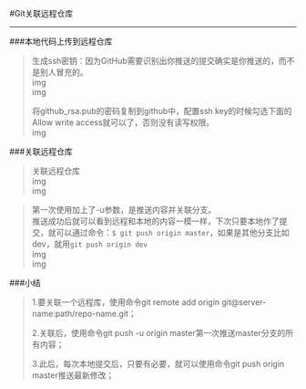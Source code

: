#Git关联远程仓库
***

###本地代码上传到远程仓库
>生成ssh密钥：因为GitHub需要识别出你推送的提交确实是你推送的，而不是别人冒充的。  
>img  
>img  
>
>将github_rsa.pub的密码复制到github中，配置ssh key的时候勾选下面的Allow write access就可以了，否则没有读写权限。  
>img

###关联远程仓库
>关联远程仓库  
>img  
>img  

>第一次使用加上了-u参数，是推送内容并关联分支。  
>推送成功后就可以看到远程和本地的内容一模一样，下次只要本地作了提交，就可以通过命令：`$ git push origin master`，如果是其他分支比如dev，就用`git push origin dev`    
>img  
>img  

###小结
>1.要关联一个远程库，使用命令git remote add origin git@server-name:path/repo-name.git；   
>
>2.关联后，使用命令git push -u origin master第一次推送master分支的所有内容；  
>
>3.此后，每次本地提交后，只要有必要，就可以使用命令git push origin master推送最新修改；  
